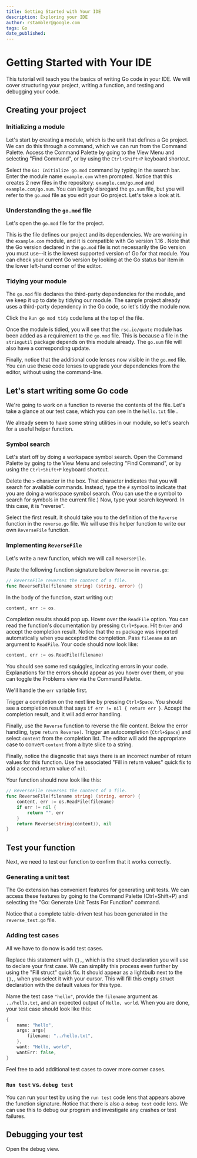 ```yaml
---
title: Getting Started with Your IDE
description: Exploring your IDE
author: rstambler@google.com
tags: Go
date_published: 
---
```


# Getting Started with Your IDE

This tutorial will teach you the basics of writing Go code in your IDE.
We will cover structuring your project, writing a function, and testing
and debugging your code.

## Creating your project

### Initializing a module

Let's start by creating a module, which is the unit that defines a Go project.
We can do this through a command, which we can run from the Command Palette. Access the Command Palette by going to the View Menu and selecting "Find Command", or by using the `Ctrl+Shift+P` keyboard shortcut.

<!--Note: This doesn't work yet, because Cloud Shell IDE uses an older version of VS Code Go.-->
Select the `Go: Initialize go.mod` command by typing in the search bar. Enter the module name `example.com` when prompted. Notice that this creates 2 new files in the repository:
<walkthrough-editor-spotlight spotlightId="navigator" spotlightItem="example.com/go.mod">`example.com/go.mod`</walkthrough-editor-spotlight>
and <walkthrough-editor-spotlight spotlightId="navigator" spotlightItem="example.com/go.sum">`example.com/go.sum`</walkthrough-editor-spotlight>.
You can largely disregard the `go.sum` file, but you will refer to the `go.mod` file as you edit your Go project. Let's take a look at it.

### Understanding the `go.mod` file

Let's open the <walkthrough-editor-open-file filePath="example.com/go.mod">`go.mod`</walkthrough-editor-open-file> file for the project.

This is the file defines our project and its dependencies. We are working in the <walkthrough-editor-select-regex filePath="example.com/go.mod" regex='example.com'>`example.com` module</walkthrough-editor-select-regex>, and it is compatible with 
<walkthrough-editor-select-regex filePath="example.com/go.mod" regex='go \d.\d+'>
Go version 1.16
</walkthrough-editor-select-regex>. Note that the Go version declared in the `go.mod` file is not necessarily the Go version you must use--it is the lowest supported version of Go for that module. You can check your current Go version by looking at the Go status bar item in the lower left-hand corner of the editor. <!--Would be nice to highlight the status bar item.-->

### Tidying your module

The `go.mod` file declares the third-party dependencies for the module, and we keep it up to date by tidying our module. The sample project already uses a third-party dependency in the Go code, so let's tidy the module now.

Click the `Run go mod tidy` code lens at the top of the file. <!--Would be nice to highlight the code lens.-->

Once the module is tidied, you will see that the
<walkthrough-editor-select-regex filePath="example.com/go.mod" regex='rsc.io/quote'>`rsc.io/quote` module</walkthrough-editor-select-regex> has been added as a requirement to the `go.mod` file.
This is because a <walkthrough-editor-open-file filePath="example.com/stringutil/quote.go">file in the `stringutil`
</walkthrough-editor-open-file>
package depends on this module already. The <walkthrough-editor-open-file filePath="example.com/go.sum">`go.sum` file</walkthrough-editor-open-file> will also have a corresponding update.

Finally, notice that the additional code lenses now visible in the `go.mod` file. You can use these code lenses to upgrade your dependencies from the editor, without using the command-line.

## Let's start writing some Go code

We're going to work on a function to reverse the contents of the file. Let's take a glance at our test case, which  you can see in
<walkthrough-editor-open-file filePath="hello.txt">the `hello.txt` file
</walkthrough-editor-open-file>.

We already seem to have some string utilities in our module, so let's search for a useful helper function.

### Symbol search

Let's start off by doing a workspace symbol search. Open the Command Palette by going to the View Menu
and selecting "Find Command", or by using the `Ctrl+Shift+P` keyboard shortcut.

Delete the `>` character in the box. That character indicates that you will search for available commands. Instead, type the `#` symbol to indicate that you are doing a workspace symbol search. (You can use the `@` symbol to search for symbols in the current file.) Now, type your search keyword. In this case, it is "reverse".

Select the first result. It should take you to the
<walkthrough-editor-select-regex filePath="example.com/stringutil/reverse.go" regex='Reverse'>
definition of the `Reverse` function</walkthrough-editor-select-regex> in the <walkthrough-editor-open-file filePath="example.com/stringutil/reverse.go">`reverse.go`</walkthrough-editor-open-file> file. We will use this helper function to write our own `ReverseFile` function.

### Implementing `ReverseFile`

Let's write a new function, which we will call `ReverseFile`.

Paste the following function signature below `Reverse` in <walkthrough-editor-open-file filePath="example.com/stringutil/reverse.go">`reverse.go`</walkthrough-editor-open-file>:


```go
// ReverseFile reverses the content of a file.
func ReverseFile(filename string) (string, error) {}
```

In the body of the function, start writing out:


```go
content, err := os.
```

Completion results should pop up. Hover over the `ReadFile` option. You can read the function's documentation by pressing `Ctrl+Space`. Hit `Enter` and accept the completion result. Notice that <walkthrough-editor-select-regex filePath="example.com/stringutil/reverse.go" regex='import "os"'>the `os` package</walkthrough-editor-select-regex> was imported automatically when you accepted the completion. Pass `filename` as an argument to `ReadFile`. Your code should now look like:

```go
content, err := os.ReadFile(filename)
```

You should see some red squiggles, indicating errors in your code. Explanations for the errors should appear as you hover over them, or you can toggle the Problems view via the Command Palette.

We'll handle the `err` variable first.
<!--The following requires that placeholders are enabled.-->
Trigger a completion on the next line by pressing `Ctrl+Space`. You should see a completion result that says `if err != nil { return err }`. Accept the completion result, and it will add error handling.

Finally, use the `Reverse` function to reverse the file content. Below the error handling, type `return Reverse(`.
Trigger an autocompletion (`Ctrl+Space`) and select `content` from the completion list. The editor will add the appropriate case to convert `content` from a byte slice to a string.

Finally, notice the diagnostic that says there is an incorrect number of return values for this function.
Use the associated "Fill in return values" quick fix to add a second return value of `nil`.

Your function should now look like this:

```go
// ReverseFile reverses the content of a file.
func ReverseFile(filename string) (string, error) {
    content, err := os.ReadFile(filename)
    if err != nil {
        return "", err
    }
    return Reverse(string(content)), nil
}
```

## Test your function

Next, we need to test our function to confirm that it works correctly.

### Generating a unit test

The Go extension has convenient features for generating unit tests. We can access these features by going to the Command Palette (Ctrl+Shift+P)
and selecting the "Go: Generate Unit Tests For Function" command.

Notice that a complete table-driven test has been generated in the
<walkthrough-editor-select-regex filePath="example.com/stringutil/reverse_test.go" regex='TestReverseFile'>`reverse_test.go` file</walkthrough-editor-select-regex>.

### Adding test cases

All we have to do now is <walkthrough-editor-select-regex filePath="example.com/stringutil/reverse_test.go" regex='TODO: Add test cases.'>add test cases</walkthrough-editor-select-regex>.

Replace this statement with `{},`, which is the struct declaration you will use to declare your first case.
We can simplify this process even further by using the "Fill struct" quick fix. It should appear as a lightbulb next to the `{},`, when you select it with your cursor.
This will fill this empty struct declaration with the default values for this type.

Name the test case `"hello"`, provide the `filename` argument as `../hello.txt`, and an expected output of `Hello, world`.
When you are done, your test case should look like this:


```go
{
    name: "hello",
    args: args{
        filename: "../hello.txt",
    },
    want: "Hello, world",
    wantErr: false,
}
```

Feel free to add additional test cases to cover more corner cases.

### `Run test` vs. `debug test`

You can run your test by using the `run test` code lens that appears above the function signature.
Notice that there is also a `debug test` code lens. We can use this to debug our program and investigate any crashes or test failures.

## Debugging your test

Open the <walkthrough-editor-spotlight spotlightId="activity-bar-debug">debug</walkthrough-editor-spotlight> view.

<!-- 

TODO(suzmue): The legacy adapter does not support function breakpoints, and cloud code does not yet run a version of the Go extension that supports dlv dap.

### Setting Breakpoints

Let's set a breakpoint on `Reverse`. We could navigate back to the file and set a breakpoint on the location where we defined the function, or we can set the breakpoint by using the function name.

 Click the (`+`) icon in the `BREAKPOINTS` section to add a function breakpoint.

![`Add Function Breakpoint` in debug view](media/addFunctionBreakpoint.png)

Type in `Reverse` in the input box and hit `OK`. The new breakpoint should now appear in the breakpoints section of the debug view.

![A function breakpoint is displayed with a triangle.](media/functionBp.png) -->
